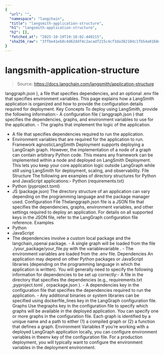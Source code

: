 ```yaml
---
{
  "url": "",
  "namespace": "langchain",
  "title": "langsmith-application-structure",
  "h1": "langsmith-application-structure",
  "h2": [],
  "fetched_at": "2025-10-19T19:18:02.440215",
  "sha256_raw": "3ffbe41eb8c4d62ddf4c2acadf215c4cf3da38210dc1fb54a0168df8ff4a58c1"
}
---
```


# langsmith-application-structure

> Source: https://docs.langchain.com/langsmith/application-structure

langgraph.json
), a file that specifies dependencies, and an optional .env
file that specifies environment variables.
This page explains how a LangSmith application is organized and how to provide the configuration details required for deployment.
Key Concepts
To deploy using LangSmith, provide the following information:- A configuration file (
langgraph.json
) that specifies the dependencies, graphs, and environment variables to use for the application. - The graphs that implement the logic of the application.
- A file that specifies dependencies required to run the application.
- Environment variables that are required for the application to run.
Framework agnosticLangSmith Deployment supports deploying a LangGraph graph. However, the implementation of a node of a graph can contain arbitrary Python code. This means any framework can be implemented within a node and deployed on LangSmith Deployment. This lets you keep your core application logic outside LangGraph while still using LangSmith for deployment, scaling, and observability.
File Structure
The following are examples of directory structures for Python and JavaScript applications:- Python (requirements.txt)
- Python (pyproject.toml)
- JS (package.json)
The directory structure of an application can vary depending on the programming language and the package manager used.
Configuration File
Thelanggraph.json
file is a JSON file that specifies the dependencies, graphs, environment variables, and other settings required to deploy an application.
For details on all supported keys in the JSON file, refer to the LangGraph configuration file reference.
Examples
- Python
- JavaScript
- The dependencies involve a custom local package and the
langchain_openai
package. - A single graph will be loaded from the file
./your_package/your_file.py
with the variablevariable
. - The environment variables are loaded from the
.env
file.
Dependencies
An application may depend on other Python packages or JavaScript libraries (depending on the programming language in which the application is written). You will generally need to specify the following information for dependencies to be set up correctly:- A file in the directory that specifies the dependencies (e.g.,
requirements.txt
,pyproject.toml
, orpackage.json
). - A
dependencies
key in the configuration file that specifies the dependencies required to run the application. - Any additional binaries or system libraries can be specified using
dockerfile_lines
key in the LangGraph configuration file.
Graphs
Use thegraphs
key in the configuration file to specify which graphs will be available in the deployed application.
You can specify one or more graphs in the configuration file. Each graph is identified by a unique name and a path to either (1) a compiled graph or (2) a function that defines a graph.
Environment Variables
If you’re working with a deployed LangGraph application locally, you can configure environment variables in theenv
key of the configuration file.
For a production deployment, you will typically want to configure the environment variables in the deployment environment.
